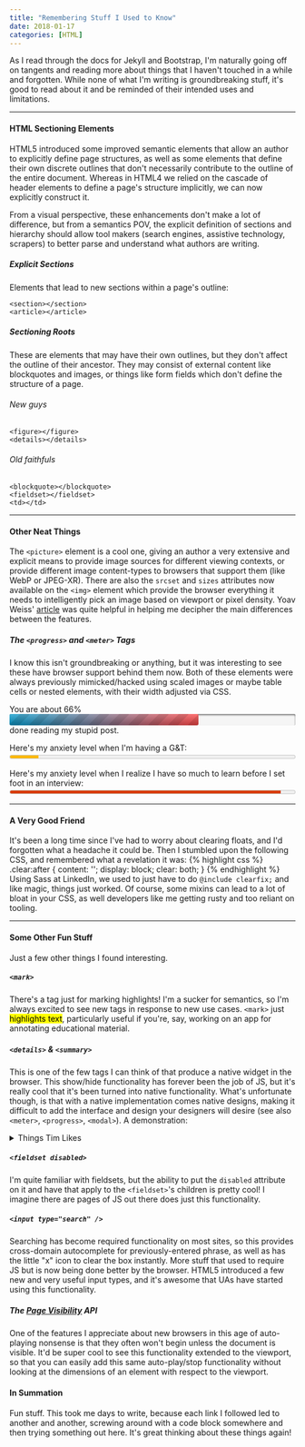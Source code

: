 ```yaml
---
title: "Remembering Stuff I Used to Know"
date: 2018-01-17
categories: [HTML]
---
```


As I read through the docs for Jekyll and Bootstrap, I'm naturally going off on tangents and reading more about things that I haven't touched in a while and forgotten. While none of what I'm writing is groundbreaking stuff, it's good to read about it and be reminded of their intended uses and limitations.

- - -

#### HTML Sectioning Elements
HTML5 introduced some improved semantic elements that allow an author to explicitly define page structures, as well as some elements that define their own discrete outlines that don't necessarily contribute to the outline of the entire document. Whereas in HTML4 we relied on the cascade of header elements to define a page's structure implicitly, we can now explicitly construct it.

From a visual perspective, these enhancements don't make a lot of difference, but from a semantics POV, the explicit definition of sections and hierarchy should allow tool makers (search engines, assistive technology, scrapers) to better parse and understand what authors are writing. 


##### Explicit Sections
Elements that lead to new sections within a page's outline:

    <section></section>
    <article></article>


##### Sectioning Roots
These are elements that may have their own outlines, but they don't affect the outline of their ancestor. They may consist of external content like blockquotes and images, or things like form fields which don't define the structure of a page.

###### New guys

    <figure></figure>
    <details></details>

###### Old faithfuls

    <blockquote></blockquote>
    <fieldset></fieldset>
    <td></td>

- - -

#### Other Neat Things
The `<picture>` element is a cool one, giving an author a very extensive and explicit means to provide image sources for different viewing contexts, or provide different image content-types to browsers that support them (like WebP or JPEG-XR). There are also the `srcset` and `sizes` attributes now available on the `<img>` element which provide the browser everything it needs to intelligently pick an image based on viewport or pixel density. Yoav Weiss' [article](https://dev.opera.com/articles/native-responsive-images/) was quite helpful in helping me decipher the main differences between the features.


##### The `<progress>` and `<meter>` Tags
I know this isn't groundbreaking or anything, but it was interesting to see these have browser support behind them now. Both of these elements were always previously mimicked/hacked using scaled images or maybe table cells or nested elements, with their width adjusted via CSS.

<p><span style="width:70%" data-value="66">You are about&nbsp;</span>
<progress max="100" value="66" class="html5">66</progress>
done reading my stupid post.</p>

<p>Here's my anxiety level when I'm having a G&amp;T:
<meter class="styled" min="0" max="100" low="25" high="75" optimum="50" value="10">10%</meter></p>

<p>Here's my anxiety level when I realize I have so much to learn before I set foot in an interview:
<meter class="styled" min="0" max="100" low="25" high="50" optimum="10" value="95">95%</meter></p>

- - -

#### A Very Good Friend
It's been a long time since I've had to worry about clearing floats, and I'd forgotten what a headache it could be. Then I stumbled upon the following CSS, and remembered what a revelation it was:
{% highlight css %}
    .clear:after { 
      content: ''; 
      display: block; 
      clear: both; 
    }
{% endhighlight %}
Using Sass at LinkedIn, we used to just have to do `@include clearfix;` and like magic, things just worked. Of course, some mixins can lead to a lot of bloat in your CSS, as well developers like me getting rusty and too reliant on tooling.

- - -

#### Some Other Fun Stuff
Just a few other things I found interesting.

##### `<mark>`
There's a tag just for marking highlights! I'm a sucker for semantics, so I'm always excited to see new tags in response to new use cases. `<mark>` just <mark>highlights text</mark>, particularly useful if you're, say, working on an app for annotating educational material.

##### `<details>` &amp; `<summary>`
This is one of the few tags I can think of that produce a native widget in the browser. This show/hide functionality has forever been the job of JS, but it's really cool that it's been turned into native functionality. What's unfortunate though, is that with a native implementation comes native designs, making it difficult to add the interface and design your designers will desire (see also `<meter>`, `<progress>`, `<modal>`).
A demonstration:
<details>
    <summary>Things Tim Likes</summary>
    <ol>
        <li>Whiskey</li>
        <li>Semantics</li>
        <li>Gin</li>
    </ol>
</details>
<p></p>

##### `<fieldset disabled>`
I'm quite familiar with fieldsets, but the ability to put the `disabled` attribute on it and have that apply to the `<fieldset>`'s children is pretty cool! I imagine there are pages of JS out there does just this functionality.

##### `<input type="search" />`
Searching has become required functionality on most sites, so this provides cross-domain autocomplete for previously-entered phrase, as well as has the little "x" icon to clear the box instantly. More stuff that used to require JS but is now being done better by the browser. HTML5 introduced a few new and very useful input types, and it's awesome that UAs have started using this functionality.

##### The [Page Visibility](https://www.w3.org/TR/page-visibility/) API
One of the features I appreciate about new browsers in this age of auto-playing nonsense is that they often won't begin unless the document is visible. It'd be super cool to see this functionality extended to the viewport, so that you can easily add this same auto-play/stop functionality without looking at the dimensions of an element with respect to the viewport.

#### In Summation
Fun stuff. This took me days to write, because each link I followed led to another and another, screwing around with a code block somewhere and then trying something out here. It's great thinking about these things again!

<style>
    meter { width: 100%; }
    progress[value] {
        appearance: none;
        border: none;	
        width: 100%; 
        height: 20px;	
        background-color: whiteSmoke;
        border-radius: 3px;
        box-shadow: 0 2px 3px rgba(0,0,0,.5) inset;
        color: royalblue;	
        position: relative;
        margin: 0; 
    }

    progress[value]::-webkit-progress-bar {
        background-color: whiteSmoke;
        border-radius: 3px;
        box-shadow: 0 2px 3px rgba(0,0,0,.5) inset;
    }

    progress[value]::-webkit-progress-value {
        position: relative;	
        background-size: 35px 20px, 100% 100%, 100% 100%;
        border-radius: 3px;
    }

    progress[value]::-webkit-progress-value:after {
        content: '';
        position: absolute;	
        width: 5px; 
        height: 5px;
        top: 7px; 
        right: 7px;	
        background-color: white;
        border-radius: 100%;
    }


    progress[value]::-moz-progress-bar {
        background-image: 
            -moz-linear-gradient( 135deg, transparent, transparent 33%, rgba(0,0,0,.1) 33%, rgba(0,0,0,.1) 66%, transparent 66%), 
            -moz-linear-gradient( top, rgba(255, 255, 255, .25), rgba(0,0,0,.2)), 
            -moz-linear-gradient( left, #09c, #f44);	
        background-size: 35px 20px, 100% 100%, 100% 100%;
        border-radius: 3px;	
    }

    span[data-value] {   
    position: relative; 
    }

    span[data-value]:after {
        content: attr(data-value) '%';
        position: absolute;
    }

    progress::-webkit-progress-value {
        background-image: 
            -webkit-linear-gradient( 135deg, transparent, transparent 33%, rgba(0,0,0,.1) 33%, rgba(0,0,0,.1) 66%, transparent 66%), 
            -webkit-linear-gradient( top, rgba(255, 255, 255, .25), rgba(0,0,0,.2)), 
            -webkit-linear-gradient( left, #09c, #f44);
    }
    progress::-moz-progress-bar {
        background-image: 
            -moz-linear-gradient( 135deg, transparent, transparent 33%, rgba(0,0,0,.1) 33%, rgba(0,0,0,.1) 66%, transparent 66%), 
            -moz-linear-gradient( top, gba(255, 255, 255, .25), rgba(0,0,0,.2)), 
            -moz-linear-gradient( left, #09c, #f44);
    }
</style>